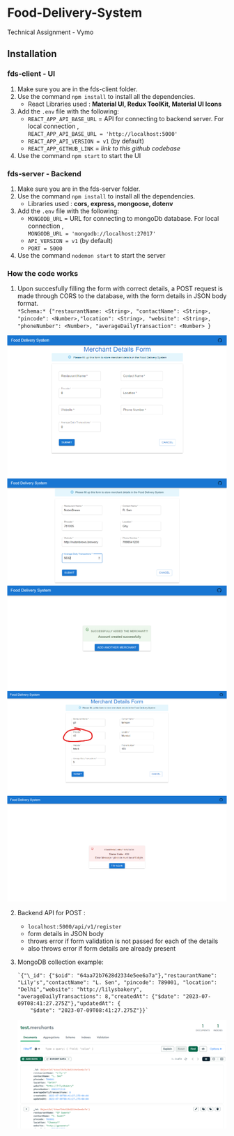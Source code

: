 # Food-Delivery-System

Technical Assignment - Vymo

## Installation

### fds-client - UI

1. Make sure you are in the fds-client folder.
2. Use the command `npm install` to install all the dependencies.
   - React Libraries used : **Material UI, Redux ToolKit, Material UI Icons**
3. Add the `.env` file with the following:
   - `REACT_APP_API_BASE_URL` = API for connecting to backend server.
     For local connection ,
     <br/>
     `REACT_APP_API_BASE_URL = 'http://localhost:5000'`
   - `REACT_APP_API_VERSION = v1` (by default)
   - `REACT_APP_GITHUB_LINK` = _link to this github codebase_
4. Use the command `npm start` to start the UI

### fds-server - Backend

1. Make sure you are in the fds-server folder.
2. Use the command `npm install` to install all the dependencies.
   - Libraries used : **cors, express, mongoose, dotenv**
3. Add the `.env` file with the following:
   - `MONGODB_URL` = URL for connecting to mongoDb database.
     For local connection ,
     <br/>
     `MONGODB_URL = 'mongodb://localhost:27017'`
   - `API_VERSION = v1` (by default)
   - `PORT = 5000`
4. Use the command `nodemon start` to start the server

### How the code works

1. Upon succesfully filling the form with correct details, a POST request is made through CORS to the database, with the form details in JSON body format.
   <br>
   `*Schema:* {"restaurantName: <String>,
    "contactName": <String>, "pincode": <Number>,"location": <String>, "website": <String>, "phoneNumber": <Number>, "averageDailyTransaction": <Number>
}`

![Form](./example-imgs/form.png)
![Filled form](./example-imgs/form-filled.png)
![Success](./example-imgs/form-success.png)
![Incorrect form](./example-imgs/wrong-filled-form.png)
![Error text](./example-imgs/form-error.png)

2.  Backend API for POST :

    - `localhost:5000/api/v1/register`
    - form details in JSON body
    - throws error if form validation is not passed for each of the details
    - also throws error if form details are already present

3.  MongoDB collection example:

        `{"\_id": {"$oid": "64aa72b7628d2334e5ee6a7a"},"restaurantName": "Lily's","contactName": "L. Sen", "pincode": 789001, "location": "Delhi","website": "http://lilysbakery", "averageDailyTransactions": 8,"createdAt": {"$date": "2023-07-09T08:41:27.275Z"},"updatedAt": {
            "$date": "2023-07-09T08:41:27.275Z"}}`

    ![db](./example-imgs/db.png)
